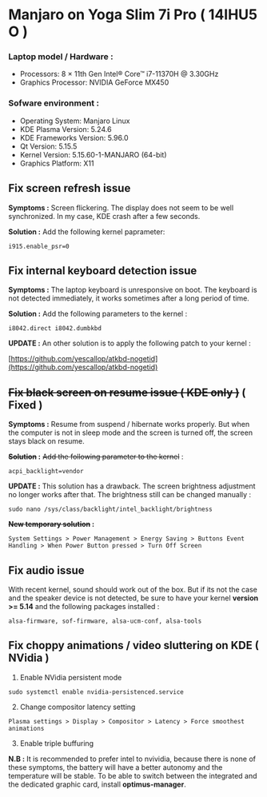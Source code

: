 # Manjaro on Yoga Slim 7i Pro ( 14IHU5 O )

### Laptop model / Hardware :

- Processors: 8 × 11th Gen Intel® Core™ i7-11370H @ 3.30GHz
- Graphics Processor: NVIDIA GeForce MX450

### Sofware environment :

- Operating System: Manjaro Linux
- KDE Plasma Version: 5.24.6
- KDE Frameworks Version: 5.96.0
- Qt Version: 5.15.5
- Kernel Version: 5.15.60-1-MANJARO (64-bit)
- Graphics Platform: X11


## Fix screen refresh issue

**Symptoms :** Screen flickering. The display does not seem to be well synchronized. In my case, KDE crash after a few seconds.

**Solution :** Add the following kernel paprameter: 

`i915.enable_psr=0`


## Fix internal keyboard detection issue

**Symptoms :** The laptop keyboard is unresponsive on boot. The keyboard is not detected immediately, it works sometimes after a long period of time.

**Solution :** Add the following parameters to the kernel : 

`i8042.direct i8042.dumbkbd`

**UPDATE :** An other solution is to apply the following patch to your kernel :

[https://github.com/yescallop/atkbd-nogetid](https://github.com/yescallop/atkbd-nogetid)

## ~~Fix black screen on resume issue ( KDE only )~~ ( Fixed )

**Symptoms :** Resume from suspend / hibernate works properly. But when the computer is not in sleep mode and the screen is turned off, the screen stays black on resume.

**~~Solution~~ :** ~~Add the following parameter to the kernel~~ :

`acpi_backlight=vendor`

**UPDATE :** This solution has a drawback. The screen brightness adjustment no longer works after that. The brightness still can be changed manually :

`sudo nano /sys/class/backlight/intel_backlight/brightness`

**~~New temporary solution~~ :**

`System Settings > Power Management > Energy Saving > Buttons Event Handling > When Power Button pressed > Turn Off Screen`


## Fix audio issue

With recent kernel, sound should work out of the box. But if its not the case and the speaker device is not detected, be sure to have your kernel **version >= 5.14** and the following packages installed :

 `alsa-firmware, sof-firmware, alsa-ucm-conf, alsa-tools` 


 ## Fix choppy animations / video sluttering on KDE ( NVidia )
 
 1) Enable NVidia persistent mode
 
 `sudo systemctl enable nvidia-persistenced.service`
 
 2) Change compositor latency setting
 
 `Plasma settings > Display > Compositor > Latency > Force smoothest animations`
 
 3) Enable triple buffuring
 
**N.B :** It is recommended to prefer intel to nvividia, because there is none of these symptoms, the battery will have a better autonomy and the temperature will be stable. To be able to switch between the integrated and the dedicated graphic card, install **optimus-manager**.

